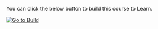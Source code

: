 
You can click the below button to build this course to Learn.  

[![Go to Build](http://courseautopubmgtv3dev.blob.core.windows.net/publiccontainer/GotoBuild.png)](http://localhost:19283/#/sample2?https://microsoftdigitallearning.visualstudio.com/DefaultCollection/Courseware/_git/100-Learn-pilot)



